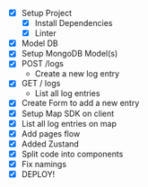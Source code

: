 - [x] Setup Project
  - [x] Install Dependencies
  - [x] Linter
- [x] Model DB
- [x] Setup MongoDB Model(s)
- [x] POST /logs
  - Create a new log entry
- [x] GET / logs
  - List all log entries
- [x] Create Form to add a new entry
- [x] Setup Map SDK on client
- [x] List all log entries on map
- [x] Add pages flow
- [x] Added Zustand
- [x] Split code into components
- [x] Fix namings
- [x] DEPLOY!
